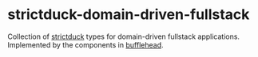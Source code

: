 # strictduck-domain-driven-fullstack  

Collection of [strictduck](https://github.com/strictduck/strictduck) types for domain-driven fullstack applications.
Implemented by the components in [bufflehead](https://github.com/strictduck/bufflehead).

